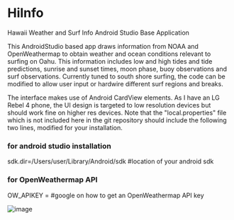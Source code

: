 # HiInfo
Hawaii Weather and Surf Info Android Studio Base Application

This AndroidStudio based app draws information from NOAA and OpenWeathermap to obtain weather and ocean conditions relevant to surfing on Oahu. This information 
includes low and high tides and tide predictions, sunrise and sunset times, moon phase, buoy observations and surf observations. Currently tuned to south shore surfing, 
the code can be modified to allow user input or hardwire different surf regions and breaks.

The interface makes use of Android CardView elements. As I have an LG Rebel 4 phone, the UI design is targeted to low resolution devices but should work fine on higher res devices. Note that the "local.properties" file which is not included here in the git repository should include the following two lines, modified for your installation.


### for android studio installation

sdk.dir=/Users/user/Library/Android/sdk  #location of your android sdk

### for OpenWeathermap API

OW_APIKEY = <your OpenWeathermap one-call API key> #google on how to get an OpenWeathermap API key

![image](https://github.com/hgarbeil/HiInfo/assets/9002283/57fd9af8-c122-4393-b2be-c151a98f4b50)
